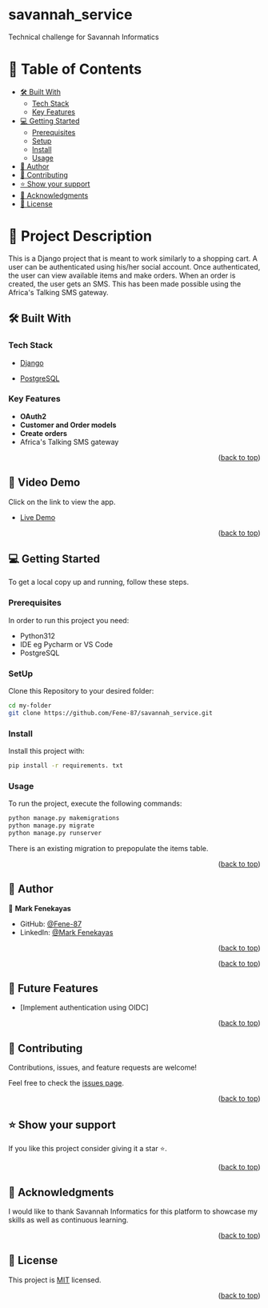 # savannah_service
Technical challenge for Savannah Informatics

# 📗 Table of Contents
  - [🛠 Built With ](#-built-with-)
    - [Tech Stack ](#tech-stack-)
    - [Key Features ](#key-features-)
  - [💻 Getting Started ](#-getting-started-)
    - [Prerequisites](#prerequisites)
    - [Setup](#setup)
    - [Install](#install)
    - [Usage](#usage)
  - [👥 Author ](#-author-)
  - [🤝 Contributing ](#-contributing-)
  - [⭐️ Show your support ](#️-show-your-support-)
  - [🙏 Acknowledgments ](#-acknowledgments-)
  - [📝 License ](#-license-)

# 📖 Project Description <a name="about-project"></a>

This is a Django project that is meant to work similarly to a shopping cart. A user can be authenticated using his/her social account. Once authenticated, the user can view available items and make orders. When an order is created, the user gets an SMS. This has been made possible using the Africa's Talking SMS gateway.


## 🛠 Built With <a name="built-with"></a>

### Tech Stack <a name="tech-stack"></a>

  <ul>
    <li><a href="https://www.djangoproject.com/">Django</a></li>
  </ul>
  <ul>
    <li><a href="https://postresql.org/">PostgreSQL</a></li>
  </ul>

### Key Features <a name="key-features"></a>

- **OAuth2**
- **Customer and Order models**
- **Create orders**
- Africa's Talking SMS gateway

<p align="right">(<a href="#readme-top">back to top</a>)</p>

## 🚀 Video Demo <a name="live-demo"></a>

Click on the link to view the app.

- [Live Demo](https://vimeo.com/915959610/b24ca9bb5d?share=copy)

<p align="right">(<a href="#readme-top">back to top</a>)</p>


## 💻 Getting Started <a name="getting-started"></a>

To get a local copy up and running, follow these steps.

### Prerequisites

In order to run this project you need:

- Python312
- IDE eg Pycharm or VS Code
- PostgreSQL

### SetUp

Clone this Repository to your desired folder:

``` sh
cd my-folder
git clone https://github.com/Fene-87/savannah_service.git
```
### Install 
Install this project with:
 
``` sh
pip install -r requirements. txt
```

### Usage
To run the project, execute the following commands:
``` sh
python manage.py makemigrations
python manage.py migrate
python manage.py runserver
```
There is an existing migration to prepopulate the items table.

<p align="right">(<a href="#readme-top">back to top</a>)</p>

## 👥 Author <a name="author"></a>
👤 **Mark Fenekayas**

- GitHub: [@Fene-87](https://github.com/Fene-87)
- LinkedIn: [@Mark Fenekayas](https://www.linkedin.com/in/mark-fenekayas/)

<p align="right">(<a href="#readme-top">back to top</a>)</p>

<p align="right">(<a href="#readme-top">back to top</a>)</p>

## 🔭 Future Features <a name="future-features"></a>

- [Implement authentication using OIDC]

<p align="right">(<a href="#readme-top">back to top</a>)</p>


## 🤝 Contributing <a name="contributing"></a>

Contributions, issues, and feature requests are welcome!

Feel free to check the [issues page](../../issues/).

<p align="right">(<a href="#readme-top">back to top</a>)</p>

## ⭐️ Show your support <a name="support"></a>

If you like this project consider giving it a star ⭐️.

<p align="right">(<a href="#readme-top">back to top</a>)</p>

## 🙏 Acknowledgments <a name="acknowledgements"></a>

I would like to thank Savannah Informatics for this platform to showcase my skills as well as continuous learning.

<p align="right">(<a href="#readme-top">back to top</a>)</p>

## 📝 License <a name="license"></a>

This project is [MIT](./LICENSE) licensed.

<p align="right">(<a href="#readme-top">back to top</a>)</p>


